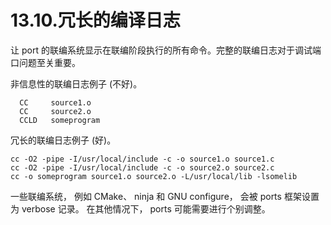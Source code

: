 # 13.10.冗长的编译日志

让 port 的联编系统显示在联编阶段执行的所有命令。完整的联编日志对于调试端口问题至关重要。

非信息性的联编日志例子 (不好)。

```
  CC     source1.o
  CC     source2.o
  CCLD   someprogram
```

冗长的联编日志例子 (好)。

```
cc -O2 -pipe -I/usr/local/include -c -o source1.o source1.c
cc -O2 -pipe -I/usr/local/include -c -o source2.o source2.c
cc -o someprogram source1.o source2.o -L/usr/local/lib -lsomelib
```

一些联编系统， 例如 CMake、 ninja 和 GNU configure， 会被 ports 框架设置为 verbose 记录。
在其他情况下， ports 可能需要进行个别调整。
